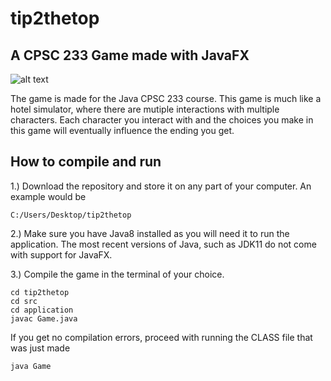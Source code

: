# tip2thetop

## A CPSC 233 Game made with JavaFX
![alt text](https://i.gyazo.com/c9cd45db46933844bcd489f9b37864d5.png)

The game is made for the Java CPSC 233 course. This game is much like a hotel simulator, where there are mutiple interactions
with multiple characters. Each character you interact with and the choices you make in this game will eventually influence
the ending you get.

## How to compile and run

1.) Download the repository and store it on any part of your computer. An example would be 

```
C:/Users/Desktop/tip2thetop
```

2.) Make sure you have Java8 installed as you will need it to run the application. The most recent versions of Java, such as JDK11
do not come with support for JavaFX.

3.) Compile the game in the terminal of your choice.
```
cd tip2thetop
cd src
cd application
javac Game.java
```

If you get no compilation errors, proceed with running the CLASS file that was just made

```
java Game
```
